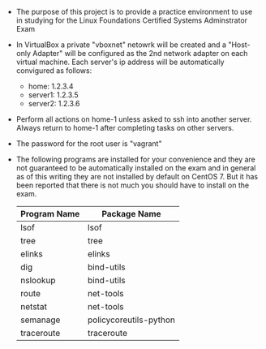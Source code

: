 * The purpose of this project is to provide a practice environment to use in studying for the Linux Foundations Certified Systems Adminstrator Exam

* In VirtualBox a private "vboxnet" netowrk will be created and a "Host-only Adapter" will be configured as the 2nd network adapter on each virtual machine. Each server's ip address will be automatically convigured as follows:
  * home: 1.2.3.4
  * server1: 1.2.3.5
  * server2: 1.2.3.6
* Perform all actions on home-1 unless asked to ssh into another server. Always return to home-1 after completing tasks on other servers.
* The password for the root user is "vagrant"
* The following programs are installed for your convenience and they are not guaranteed to be automatically installed on the exam and in general as of this writing they are not installed by default on CentOS 7. But it has been reported that there is not much you should have to install on the exam.

  | Program Name | Package Name           |
  | ------------ | ------------           |
  | lsof         | lsof                   |
  | tree         | tree                   |
  | elinks       | elinks                 |
  | dig          | bind-utils             |
  | nslookup     | bind-utils             |
  | route        | net-tools              |
  | netstat      | net-tools              |
  | semanage     | policycoreutils-python |
  | traceroute   | traceroute             |
